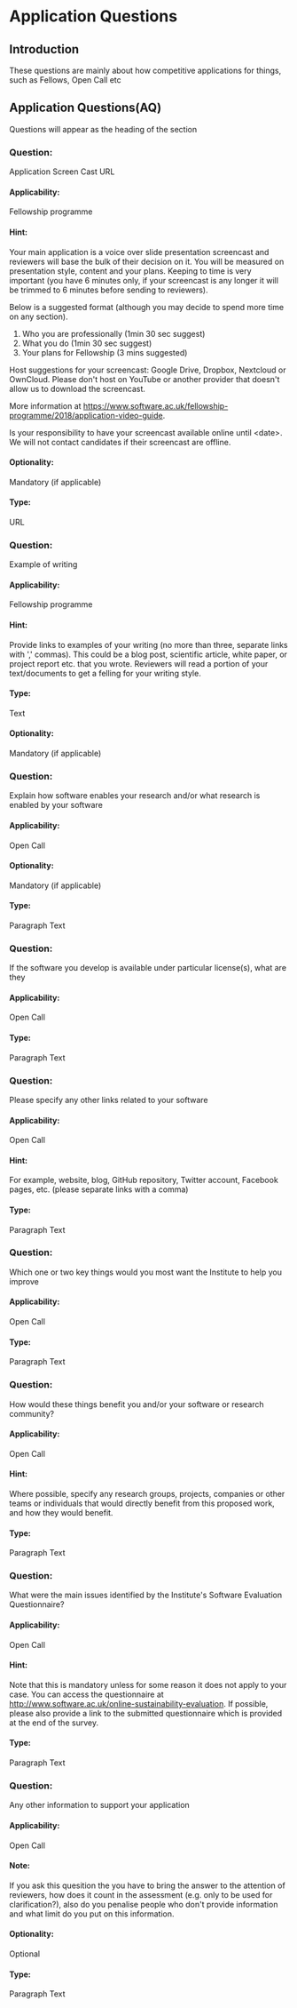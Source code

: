 # Application Questions

## Introduction
These questions are mainly about how competitive applications for things, such as Fellows, Open Call etc

## Application Questions(AQ)
Questions will appear as the heading of the section

### Question:
Application Screen Cast URL

#### Applicability:
Fellowship programme

#### Hint:

Your main application is a voice over slide presentation screencast and reviewers will base the bulk of their decision on it. You will be measured on presentation style, content and your plans. Keeping to time is very important (you have 6 minutes only, if your screencast is any longer it will be trimmed to 6 minutes before sending to reviewers). 

Below is a suggested format (although you may decide to spend more time on any section).
 
1) Who you are professionally (1min 30 sec suggest)
2) What you do (1min 30 sec suggest)
3) Your plans for Fellowship (3 mins suggested)

Host suggestions for your screencast: Google Drive, Dropbox, Nextcloud or OwnCloud. Please don't host on YouTube or another provider that doesn't allow us to download the screencast.

More information at https://www.software.ac.uk/fellowship-programme/2018/application-video-guide.

Is your responsibility to have your screencast available online until \<date\>. We will not contact candidates if their screencast are offline.

#### Optionality:
Mandatory (if applicable)

#### Type:
URL

### Question:
Example of writing

#### Applicability:
Fellowship programme

#### Hint:
Provide links to examples of your writing (no more than three, separate links with ',' commas). This could be a blog post, scientific article, white paper,  or project report etc. that you wrote. Reviewers will read a portion of your text/documents to get a felling for your writing style.

#### Type:
Text

#### Optionality:
Mandatory (if applicable)


### Question:
Explain how software enables your research and/or what research is enabled by your software

#### Applicability: 
Open Call

#### Optionality:
Mandatory (if applicable)

#### Type:
Paragraph Text

### Question:
If the software you develop is available under particular license(s), what are they

#### Applicability:
Open Call

#### Type:
Paragraph Text

### Question:
Please specify any other links related to your software 

#### Applicability:
Open Call

#### Hint:
For example, website, blog, GitHub repository, Twitter account, Facebook pages, etc. (please separate links with a comma)

#### Type:
Paragraph Text

### Question:
Which one or two key things would you most want the Institute to help you improve

#### Applicability:
Open Call

#### Type:
Paragraph Text

### Question:
How would these things benefit you and/or your software or research community?

#### Applicability:
Open Call

#### Hint:
Where possible, specify any research groups, projects, companies or other teams or individuals that would directly benefit from this proposed work, and how they would benefit.

#### Type:
Paragraph Text

### Question:
What were the main issues identified by the Institute's Software Evaluation Questionnaire?

#### Applicability:
Open Call

#### Hint:
Note that this is mandatory unless for some reason it does not apply to your case. You can access the questionnaire at http://www.software.ac.uk/online-sustainability-evaluation. If possible, please also provide a link to the submitted questionnaire which is provided at the end of the survey.

#### Type:
Paragraph Text

### Question:
Any other information to support your application

#### Applicability:
Open Call

#### Note:
If you ask this quesition the you have to bring the answer to the attention of reviewers, how does it count in the assessment (e.g. only to be used for clarification?), also do you penalise people who don't provide information and what limit do you put on this information.

#### Optionality:
Optional

#### Type:
Paragraph Text


